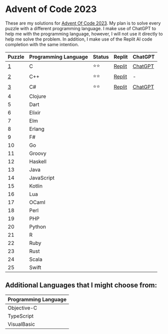 # Advent of Code 2023

These are my solutions for [Advent Of Code 2023](https://adventofcode.com/2023). My plan is to solve every puzzle with a different programming language. I make use of ChatGPT to help me with the programming language, however, I will not use it directly to help me solve the problem. In addition, I make use of the Replit AI code completion with the same intention.


| Puzzle | Programming Language | Status | Replit | ChatGPT |
| -------| ---------------------|--------|--------|---------|
| [1](1) | C | ⭐⭐ | [Replit](https://replit.com/@janschaefer0/AdventOfCode202301) | [ChatGPT](https://chat.openai.com/share/c485697a-da04-4e53-aa73-4d4d9220a598) | 
| [2](2) | C++ | ⭐⭐ | [Replit](https://replit.com/@janschaefer0/AdventOfCode202302) | - |
| [3](3) | C# | ⭐⭐ | [Replit](https://replit.com/@janschaefer0/AdventOfCode202303) | [ChatGPT](https://chat.openai.com/share/3769f2d7-a019-43e6-9454-100d7ac5e75d)|
| 4 | Clojure  | | | |
| 5 | Dart | | | |
| 6 | Elixir | | | |
| 7 | Elm | | | |
| 8 | Erlang | | | |
| 9 | F# | | | |
| 10 | Go | | | |
| 11 | Groovy | | | |
| 12 | Haskell | | | |
| 13 | Java | | | |
| 14 | JavaScript | | | |
| 15 | Kotlin | | | |
| 16 | Lua | | | |
| 17 | OCaml | | | |
| 18 | Perl | | | |
| 19 | PHP | | | |
| 20 | Python | | | |
| 21 | R | | | |
| 22 | Ruby | | | | 
| 23 | Rust | | | |
| 24 | Scala | | | |
| 25 | Swift | | | |

## Additional Languages that I might choose from:

| Programming Language | 
| -------------------- |
| Objective-C |
| TypeScript |
| VisualBasic | 

